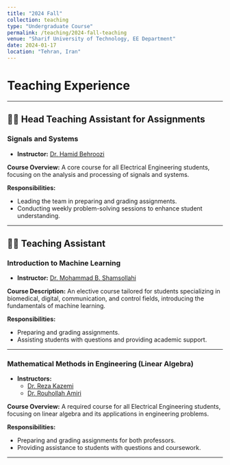```yaml
---
title: "2024 Fall"
collection: teaching
type: "Undergraduate Course"
permalink: /teaching/2024-fall-teaching
venue: "Sharif University of Technology, EE Department"
date: 2024-01-17
location: "Tehran, Iran"
---
```


# Teaching Experience

---

## 👩‍🏫 Head Teaching Assistant for Assignments

### **Signals and Systems**

- **Instructor:** [Dr. Hamid Behroozi](https://scholar.google.com/citations?user=LKO-LisAAAAJ&hl=en)

**Course Overview:**
A core course for all Electrical Engineering students, focusing on the analysis and processing of signals and systems.

**Responsibilities:**

- Leading the team in preparing and grading assignments.
- Conducting weekly problem-solving sessions to enhance student understanding.

---

## 👩‍🏫 Teaching Assistant

### **Introduction to Machine Learning**

- **Instructor:** [Dr. Mohammad B. Shamsollahi](https://scholar.google.com/citations?user=OgiLEksAAAAJ&hl=en)

**Course Description:**
An elective course tailored for students specializing in biomedical, digital, communication, and control fields, introducing the fundamentals of machine learning.

**Responsibilities:**

- Preparing and grading assignments.
- Assisting students with questions and providing academic support.

---

### **Mathematical Methods in Engineering (Linear Algebra)**

- **Instructors:**
  - [Dr. Reza Kazemi](https://scholar.google.com/citations?user=wKorgK4AAAAJ&hl=en)
  - [Dr. Rouhollah Amiri](https://scholar.google.com/citations?user=sOUZ3cUAAAAJ&hl=en)

**Course Overview:**
A required course for all Electrical Engineering students, focusing on linear algebra and its applications in engineering problems.

**Responsibilities:**

- Preparing and grading assignments for both professors.
- Providing assistance to students with questions and coursework.

---
